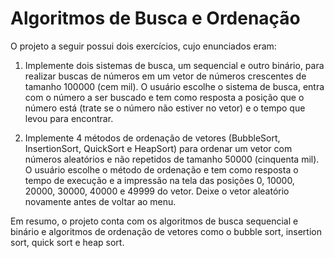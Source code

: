 # Algoritmos de Busca e Ordenação
O projeto a seguir possui dois exercícios, cujo enunciados eram:

1. Implemente dois sistemas de busca, um sequencial e outro binário, para realizar buscas de números em um vetor de números crescentes de tamanho 100000 (cem mil). O usuário escolhe o sistema de busca, entra com o número a ser buscado e tem como resposta a posição que o número está (trate se o número não estiver no vetor) e o tempo que levou para encontrar.

2. Implemente 4 métodos de ordenação de vetores (BubbleSort, InsertionSort, QuickSort e HeapSort) para ordenar um vetor com números aleatórios e não repetidos de tamanho 50000 (cinquenta mil). O usuário escolhe o método de ordenação e tem como resposta o tempo de execução e a impressão na tela das posições 0, 10000, 20000, 30000, 40000 e 49999 do vetor. Deixe o vetor aleatório novamente antes de voltar ao menu.

Em resumo, o projeto conta com os algoritmos de busca sequencial e binário e algoritmos de ordenação de vetores como o bubble sort, insertion sort, quick sort e heap sort.
